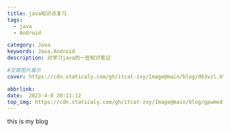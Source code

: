 ```yaml
---
title: java知识点复习
tags:
  - java
  - Android 

category: Java
keywords: Java,Android
description: 对学习java的一些知识笔记

#文章图片展示
cover: https://cdn.staticaly.com/gh/itcat-zxy/Image@main/blog/d63vzl.6t9hb17c8fk0.jpg

abbrlink: 
date:  2023-4-8 20:11:12
top_img: https://cdn.staticaly.com/gh/itcat-zxy/Image@main/blog/gpwmed.1z7iyv2ai5uo.jpg
---
```




this is my blog
